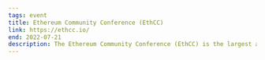 ```yaml
---
tags: event
title: Ethereum Community Conference (EthCC)
link: https://ethcc.io/
end: 2022-07-21
description: The Ethereum Community Conference (EthCC) is the largest annual European Ethereum event focused on technology and community.
---
```

